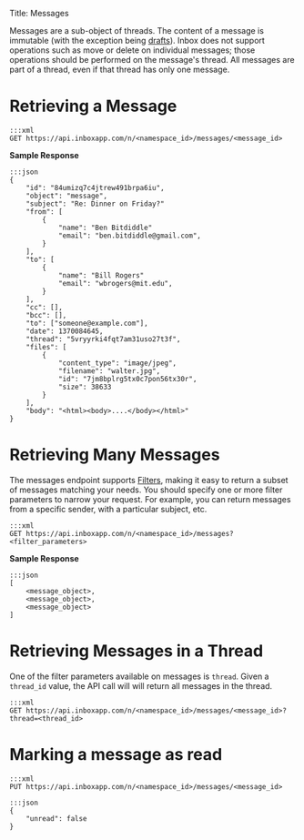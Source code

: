 Title: Messages

Messages are a sub-object of threads. The content of a message is immutable (with the exception being [drafts](#drafts)). Inbox does not support operations such as move or delete on individual messages; those operations should be performed on the message's thread. All messages are part of a thread, even if that thread has only one message.

# Retrieving a Message

```
:::xml
GET https://api.inboxapp.com/n/<namespace_id>/messages/<message_id>
```

**Sample Response**

```
:::json
{
    "id": "84umizq7c4jtrew491brpa6iu",
    "object": "message",
    "subject": "Re: Dinner on Friday?"
    "from": [
        {
            "name": "Ben Bitdiddle"
            "email": "ben.bitdiddle@gmail.com",
        }
    ],
    "to": [
        {
            "name": "Bill Rogers"
            "email": "wbrogers@mit.edu",
        }
    ],
    "cc": [],
    "bcc": [],
    "to": ["someone@example.com"],
    "date": 1370084645,
    "thread": "5vryyrki4fqt7am31uso27t3f",
    "files": [
        {
            "content_type": "image/jpeg",
            "filename": "walter.jpg",
            "id": "7jm8bplrg5tx0c7pon56tx30r",
            "size": 38633
        }
    ],
    "body": "<html><body>....</body></html>"
}
```

# Retrieving Many Messages

The messages endpoint supports [Filters](#filters), making it easy to return a subset of messages matching your needs. You should specify one or more filter parameters to narrow your request. For example, you can return messages from a specific sender, with a particular subject, etc.

```
:::xml
GET https://api.inboxapp.com/n/<namespace_id>/messages?<filter_parameters>
```

**Sample Response**


```
:::json
[
    <message_object>,
    <message_object>,
    <message_object>
]
```

# Retrieving Messages in a Thread

One of the filter parameters available on messages is `thread`. Given a `thread_id` value, the API call will will return all messages in the thread.

```
:::xml
GET https://api.inboxapp.com/n/<namespace_id>/messages/<message_id>?thread=<thread_id>
```

# Marking a message as read

```
:::xml
PUT https://api.inboxapp.com/n/<namespace_id>/messages/<message_id>
```

```
:::json
{
    "unread": false
}
```
